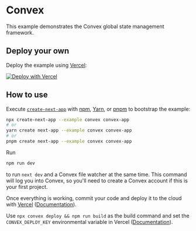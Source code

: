 # Convex

This example demonstrates the Convex global state management framework.

## Deploy your own

Deploy the example using [Vercel](https://vercel.com?utm_source=github&utm_medium=readme&utm_campaign=next-example):

[![Deploy with Vercel](https://vercel.com/button)](https://vercel.com/new/git/external?repository-url=https://github.com/vercel/next.js/tree/canary/examples/convex&project-name=convex&repository-name=convex)

## How to use

Execute [`create-next-app`](https://github.com/vercel/next.js/tree/canary/packages/create-next-app) with [npm](https://docs.npmjs.com/cli/init), [Yarn](https://yarnpkg.com/lang/en/docs/cli/create/), or [pnpm](https://pnpm.io) to bootstrap the example:

```bash
npx create-next-app --example convex convex-app
# or
yarn create next-app --example convex convex-app
# or
pnpm create next-app --example convex convex-app
```

Run

```bash
npm run dev
```

to run `next dev` and a Convex file watcher at the same time. This command will log you into Convex, so you'll need to create a Convex account if this is your first project.

Once everything is working, commit your code and deploy it to the cloud with [Vercel](https://vercel.com/new?utm_source=github&utm_medium=readme&utm_campaign=next-example) ([Documentation](https://nextjs.org/docs/deployment)).

Use `npx convex deploy && npm run build` as the build command and set the `CONVEX_DEPLOY_KEY` environmental variable in Vercel ([Documentation](https://docs.convex.dev/getting-started/deployment/hosting/vercel)).
